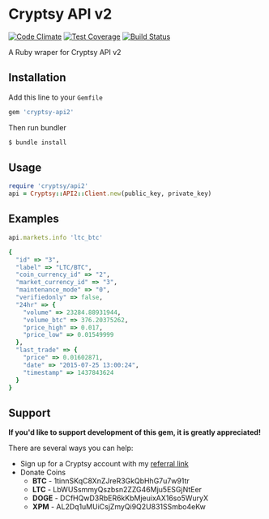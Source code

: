 Cryptsy API v2
==============
[![Code Climate](https://codeclimate.com/github/tinnvec/cryptsy-api2/badges/gpa.svg)](https://codeclimate.com/github/tinnvec/cryptsy-api2)
[![Test Coverage](https://codeclimate.com/github/tinnvec/cryptsy-api2/badges/coverage.svg)](https://codeclimate.com/github/tinnvec/cryptsy-api2/coverage)
[![Build Status](https://travis-ci.org/tinnvec/cryptsy-api2.svg)](https://travis-ci.org/tinnvec/cryptsy-api2)  

A Ruby wraper for Cryptsy API v2

Installation
------------
Add this line to your `Gemfile`
```ruby
gem 'cryptsy-api2'
```

Then run bundler
```bash
$ bundle install
```

Usage
-----
```ruby
require 'cryptsy/api2'
api = Cryptsy::API2::Client.new(public_key, private_key)
```

Examples
--------
```ruby
api.markets.info 'ltc_btc'

{
  "id" => "3",
  "label" => "LTC/BTC",
  "coin_currency_id" => "2",
  "market_currency_id" => "3",
  "maintenance_mode" => "0",
  "verifiedonly" => false,
  "24hr" => {
    "volume" => 23284.88931944,
    "volume_btc" => 376.20375262,
    "price_high" => 0.017,
    "price_low" => 0.01549999
  },
  "last_trade" => {
    "price" => 0.01602871,
    "date" => "2015-07-25 13:00:24",
    "timestamp" => 1437843624
  }
}
```

Support
-------
**If you'd like to support development of this gem, it is greatly appreciated!**  

There are several ways you can help:
* Sign up for a Cryptsy account with my [referral link](https://www.cryptsy.com/users/register?refid=334408)
* Donate Coins
  * **BTC** - 1tinnSKqC8XnZJreR3GkQbHhG7u7w91tr
  * **LTC** - LbWUSsmmyQszbsn2ZZG46Mju5ESGjNtEer
  * **DOGE** - DCfHQwD3RbER6kKbMjeuixAX16so5WuryX
  * **XPM** - AL2Dq1uMUiCsjZmyQi9Q2U831SSmbo4eKw
